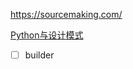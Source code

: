 https://sourcemaking.com/

[Python与设计模式](https://blog.csdn.net/coderising/article/details/100021780)

- [ ] builder